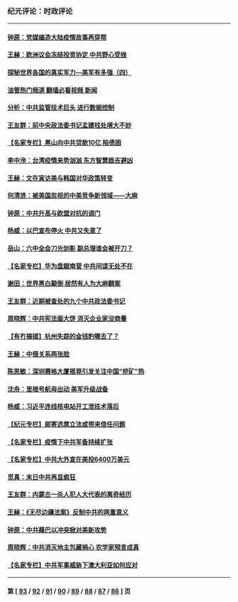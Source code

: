 ### 纪元评论：时政评论
---
#### [钟原：党媒编造大陆疫情故事再穿帮](../../pages/nsc1025/n12970160.md?05240330) 
#### [王赫：欧洲议会冻结投资协定 中共野心受挫](../../pages/nsc1025/n12968748.md?05240330) 
#### [探秘世界各国的真实军力—美军有多强（四）](../../pages/nsc1025/n12968645.md?05240330) 
#### [油管热门频道 翻墙必看视频 新闻](ok?05240330)
#### [分析：中共监管技术巨头 进行数据控制](../../pages/nsc1025/n12968022.md?05240330) 
#### [王友群：前中央政法委书记孟建柱处境大不妙](../../pages/nsc1025/n12968433.md?05240330) 
#### [【名家专栏】黑山向中共贷款10亿 陷债困](../../pages/nsc1025/n12968012.md?05240330) 
#### [李中泠：台湾疫情来势汹汹 东方智慧趋吉避凶](../../pages/nsc1025/n12967557.md?05240330) 
#### [王赫：文在寅访美与韩国对华政策转变](../../pages/nsc1025/n12966957.md?05240330) 
#### [何清涟：被美国忽视的中美竞争新领域——大麻](../../pages/nsc1025/n12966835.md?05240330) 
#### [钟原：中共升高与欧盟对抗的调门](../../pages/nsc1025/n12966567.md?05240330) 
#### [杨威：以巴宣布停火 中共又失意了](../../pages/nsc1025/n12966870.md?05240330) 
#### [岳山：六中全会刀光剑影 副总理谁会被开刀？](../../pages/nsc1025/n12966646.md?05240330) 
#### [【名家专栏】华为盘踞南营 中共间谍无处不在](../../pages/nsc1025/n12965959.md?05240330) 
#### [谢田：世界黑白颠倒 居然有人为大麻翻案](../../pages/nsc1025/n12965051.md?05240330) 
#### [王友群：近期被查处的九个中共政法委书记](../../pages/nsc1025/n12964298.md?05240330) 
#### [周晓辉：中共宪法画大饼 消灭企业家没商量](../../pages/nsc1025/n12963412.md?05240330) 
#### [【有冇搞错】杭州失踪的金钱豹哪去了？](../../pages/nsc1025/n12961559.md?05240330) 
#### [王赫：中俄关系两张脸](../../pages/nsc1025/n12962434.md?05240330) 
#### [陈思敏：深圳赛格大厦摇晃引发关注中国“挖矿”热](../../pages/nsc1025/n12962549.md?05240330) 
#### [沈舟：里根号航母出动 美军升级战备](../../pages/nsc1025/n12962200.md?05240330) 
#### [杨威：习近平连线核电站开工泄技术落后](../../pages/nsc1025/n12961265.md?05240330) 
#### [【纪元专栏】邮寄选票立法或带来信任问题](../../pages/nsc1025/n12961571.md?05240330) 
#### [【名家专栏】疫情下中共军备持续扩张](../../pages/nsc1025/n12960829.md?05240330) 
#### [【名家专栏】中共大外宣在美投6400万美元](../../pages/nsc1025/n12960678.md?05240330) 
#### [觅真：末日中共再显疯狂](../../pages/nsc1025/n12959857.md?05240330) 
#### [王友群：内蒙古一杀人犯人大代表的离奇经历](../../pages/nsc1025/n12959736.md?05240330) 
#### [王赫：《无尽边疆法案》反制中共的两重意义](../../pages/nsc1025/n12959234.md?05240330) 
#### [钟原：中共藉巴以冲突掀对美新攻势](../../pages/nsc1025/n12958773.md?05240330) 
#### [周晓辉：中共消灭地主包藏祸心 农学家预言成真](../../pages/nsc1025/n12958960.md?05240330) 
#### [【名家专栏】中共军事威胁下澳大利亚如何应对](../../pages/nsc1025/n12958287.md?05240330) 

---
#### 第 [ [93](./93.md?05240330) / [92](./92.md?05240330) / [91](./91.md?05240330) / [90](./90.md?05240330) / [89](./89.md?05240330) / [88](./88.md?05240330) / [87](./87.md?05240330) / [86](./86.md?05240330) ] 页

